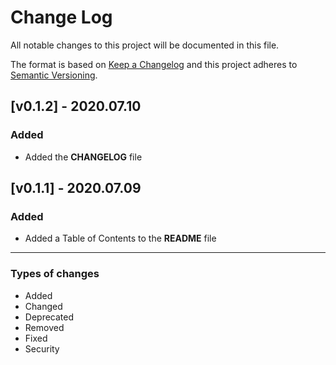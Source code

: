 # Change Log
All notable changes to this project will be documented in this file.

The format is based on [Keep a Changelog](https://keepachangelog.com/)
and this project adheres to [Semantic Versioning](https://semver.org/).

## [v0.1.2] - 2020.07.10
### Added
- Added the **CHANGELOG** file

## [v0.1.1] - 2020.07.09
### Added
- Added a Table of Contents to the **README** file

*****

### Types of changes
- Added
- Changed
- Deprecated
- Removed
- Fixed
- Security
